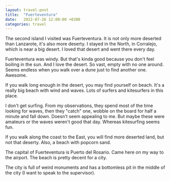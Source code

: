 ```yaml
---
layout: travel-post
title:  "Fuerteventura"
date:   2022-07-26 12:00:00 +0300
categories: travel
---
```

<link rel="stylesheet" href="{{site.baseurl}}/assets/css/fuerteventura.css">

The second island I visited was Fuerteventura. It is not only more deserted than Lanzarote, it's also more deserty. I stayed in the North, in Corralejo, which is near a big desert. I loved that desert and went there every day.

Fuerteventura was windy. But that's kinda good because you don't feel boiling in the sun. And I love the desert. So vast, empty with no one around. Seems endless when you walk over a dune just to find another one. Awesome.

If you walk long enough in the desert, you may find yourself on beach. It's a really big beach with wind and waves. Lots of surfers and kitesurfers in this place.

I don't get surfing. From my observations, they spend most of the time looking for waves, then they "catch" one, wobble on the board for half a minute and fall down. Doesn't seem appealing to me. But maybe these were amateurs or the waves weren't good that day. Whereas kitesurfing seems fun.

If you walk along the coast to the East, you will find more deserted land, but not that deserty. Also, a beach with popcorn sand.

The capital of Fuerteventura is Puerto del Rosario. Came here on my way to the airport. The beach is pretty decent for a city.

The city is full of weird monuments and has a bottomless pit in the middle of the city (I want to speak to the supervisor).